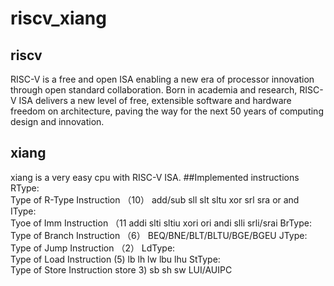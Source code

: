 # riscv_xiang
## riscv
RISC-V is a free and open ISA enabling a new era of processor innovation through open standard collaboration. Born in academia and research, RISC-V ISA delivers a new level of free, extensible software and hardware freedom on architecture, paving the way for the next 50 years of computing design and innovation.
## xiang
xiang is a very easy cpu with RISC-V ISA.
##Implemented instructions
RType:   
Type of R-Type Instruction （10） add/sub sll slt sltu xor srl sra or and 
IType:   
Tyoe of Imm Instruction （11 addi slti sltiu xori ori andi slli srli/srai
BrType:  
Type of Branch Instruction （6） BEQ/BNE/BLT/BLTU/BGE/BGEU
JType:   
Type of Jump Instruction （2）
LdType:  
Type of Load Instruction (5) lb lh lw lbu lhu
StType:   
Type of Store Instruction store 3) sb sh sw
LUI/AUIPC
